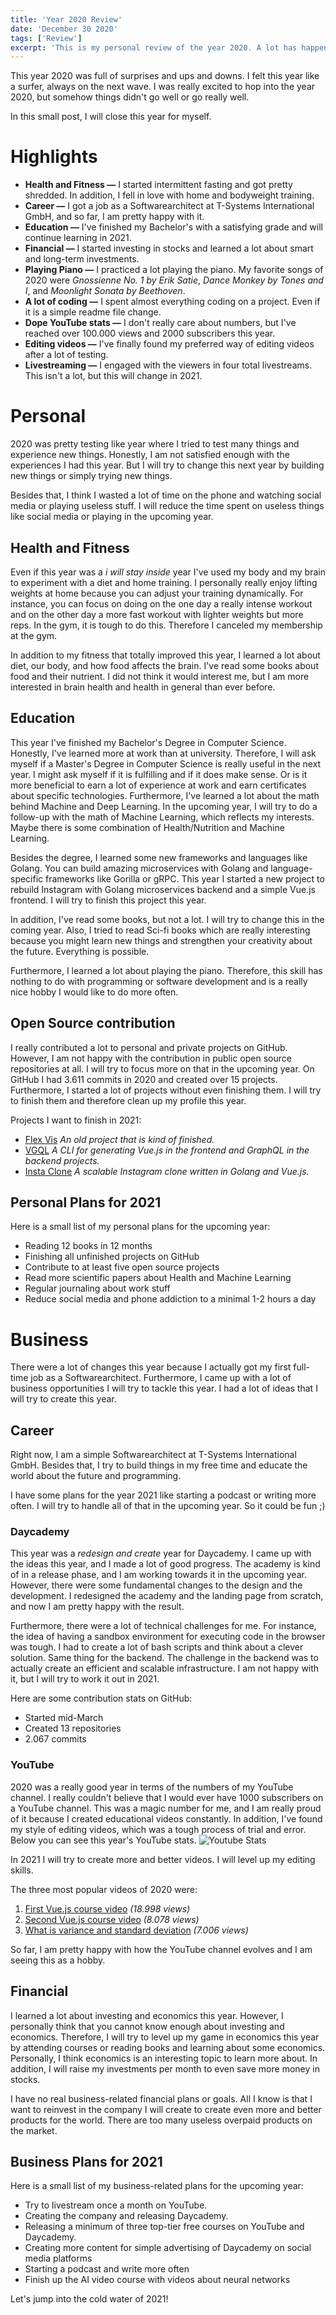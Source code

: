 ```yaml
---
title: 'Year 2020 Review'
date: 'December 30 2020'
tags: ['Review']
excerpt: 'This is my personal review of the year 2020. A lot has happened, and a lot will happen in 2021 (hopefully).'
---
```


This year 2020 was full of surprises and ups and downs. I felt this year like a surfer, always on the next wave.
I was really excited to hop into the year 2020, but somehow things didn't go well or go really well.

In this small post, I will close this year for myself.

# Highlights

- **Health and Fitness —** I started intermittent fasting and got pretty shredded. In addition, I fell in love with home and bodyweight training.
- **Career —** I got a job as a Softwarearchitect at T-Systems International GmbH, and so far, I am pretty happy with it.
- **Education —** I've finished my Bachelor's with a satisfying grade and will continue learning in 2021.
- **Financial —** I started investing in stocks and learned a lot about smart and long-term investments.
- **Playing Piano —** I practiced a lot playing the piano. My favorite songs of 2020 were _Gnossienne No. 1 by Erik Satie_, _Dance Monkey by Tones and I_, and _Moonlight Sonata by Beethoven_.
- **A lot of coding —** I spent almost everything coding on a project. Even if it is a simple readme file change.
- **Dope YouTube stats —** I don't really care about numbers, but I've reached over 100.000 views and 2000 subscribers this year.
- **Editing videos —** I've finally found my preferred way of editing videos after a lot of testing.
- **Livestreaming —** I engaged with the viewers in four total livestreams. This isn't a lot, but this will change in 2021.

# Personal

2020 was pretty testing like year where I tried to test many things and experience new things.
Honestly, I am not satisfied enough with the experiences I had this year.
But I will try to change this next year by building new things or simply trying new things.

Besides that, I think I wasted a lot of time on the phone and watching social media or playing useless stuff.
I will reduce the time spent on useless things like social media or playing in the upcoming year.

## Health and Fitness

Even if this year was a _i will stay inside_ year I've used my body and my brain to experiment with a diet and
home training. I personally really enjoy lifting weights at home because you can adjust your training dynamically. For instance,
you can focus on doing on the one day a really intense workout and on the other day a more fast workout with lighter weights but
more reps. In the gym, it is tough to do this. Therefore I canceled my membership at the gym.

In addition to my fitness that totally improved this year, I learned a lot about diet, our body, and how food affects the brain. I've
read some books about food and their nutrient. I did not think it would interest me, but I am more interested in brain health
and health in general than ever before.

## Education

This year I've finished my Bachelor's Degree in Computer Science. Honestly, I've learned more at work than at university. Therefore,
I will ask myself if a Master's Degree in Computer Science is really useful in the next year. I might ask myself if it is fulfilling
and if it does make sense. Or is it more beneficial to earn a lot of experience at work and earn certificates about specific technologies.
Furthermore, I've learned a lot about the math behind Machine and Deep Learning. In the upcoming year, I will try to do a follow-up with
the math of Machine Learning, which reflects my interests. Maybe there is some combination of Health/Nutrition and Machine Learning.

Besides the degree, I learned some new frameworks and languages like Golang. You can build amazing microservices with Golang and
language-specific frameworks like Gorilla or gRPC. This year I started a new project to rebuild Instagram with Golang microservices
backend and a simple Vue.js frontend. I will try to finish this project this year.

In addition, I've read some books, but not a lot. I will try to change this in the coming year. Also, I tried to read Sci-fi books which
are really interesting because you might learn new things and strengthen your creativity about the future. Everything is possible.

Furthermore, I learned a lot about playing the piano. Therefore, this skill has nothing to do with programming or software development and is 
a really nice hobby I would like to do more often.

## Open Source contribution

I really contributed a lot to personal and private projects on GitHub. However, I am not happy with the contribution in public open source
repositories at all. I will try to focus more on that in the upcoming year. On GitHub I had 3.611 commits in 2020 and created over 15 projects.
Furthermore, I started a lot of projects without even finishing them. I will try to finish them and therefore clean up my profile this year.

Projects I want to finish in 2021:

- [Flex Vis](https://github.com/FlorianWoelki/flex-vis) _An old project that is kind of finished._
- [VGQL](https://github.com/FlorianWoelki/vgql) _A CLI for generating Vue.js in the frontend and GraphQL in the backend projects._
- [Insta Clone](https://github.com/FlorianWoelki/insta-clone) _A scalable Instagram clone written in Golang and Vue.js._

## Personal Plans for 2021

Here is a small list of my personal plans for the upcoming year:

- Reading 12 books in 12 months
- Finishing all unfinished projects on GitHub
- Contribute to at least five open source projects
- Read more scientific papers about Health and Machine Learning
- Regular journaling about work stuff
- Reduce social media and phone addiction to a minimal 1-2 hours a day

# Business

There were a lot of changes this year because I actually got my first full-time job as a Softwarearchitect.
Furthermore, I came up with a lot of business opportunities I will try to tackle this year. I had a lot of ideas that I will try to
create this year.

## Career

Right now, I am a simple Softwarearchitect at T-Systems International GmbH. Besides that, I try to build things in my free time
and educate the world about the future and programming.

I have some plans for the year 2021 like starting a podcast or writing more often. I will try to handle all of that in the upcoming
year. So it could be fun ;)

### Daycademy

This year was a _redesign and create_ year for Daycademy. I came up with the ideas this year, and I made a lot of good progress.
The academy is kind of in a release phase, and I am working towards it in the upcoming year. However, there were some
fundamental changes to the design and the development. I redesigned the academy and the landing page from scratch, and now I am pretty
happy with the result.

Furthermore, there were a lot of technical challenges for me. For instance, the idea of having a sandbox environment for executing code
in the browser was tough. I had to create a lot of bash scripts and think about a clever solution. Same thing for the backend. The challenge
in the backend was to actually create an efficient and scalable infrastructure. I am not happy with it, but I will try to work it out
in 2021.

Here are some contribution stats on GitHub:

- Started mid-March
- Created 13 repositories
- 2.067 commits

### YouTube

2020 was a really good year in terms of the numbers of my YouTube channel. I really couldn't believe that I would ever have 1000 subscribers
on a YouTube channel. This was a magic number for me, and I am really proud of it because I created educational videos constantly. In addition,
I've found my style of editing videos, which was a tough process of trial and error. Below you can see this year's YouTube stats.
![Youtube Stats](/blog/youtube_stats.png)

In 2021 I will try to create more and better videos. I will level up my editing skills.

The three most popular videos of 2020 were:

1. [First Vue.js course video](https://www.youtube.com/watch?v=Z2bvEpQvYh4) _(18.998 views)_
2. [Second Vue.js course video](https://www.youtube.com/watch?v=Zm5tliqRMZk) _(8.078 views)_
3. [What is variance and standard deviation](https://www.youtube.com/watch?v=6x1VJAHMNYg) _(7.006 views)_

So far, I am pretty happy with how the YouTube channel evolves and I am seeing this as a hobby.

## Financial

I learned a lot about investing and economics this year. However, I personally think that you cannot know enough about investing and economics.
Therefore, I will try to level up my game in economics this year by attending courses or reading books and learning about some economics.
Personally, I think economics is an interesting topic to learn more about.
In addition, I will raise my investments per month to even save more money in stocks.

I have no real business-related financial plans or goals. All I know is that I want to reinvest in the company I will create to create even more
and better products for the world. There are too many useless overpaid products on the market.

## Business Plans for 2021

Here is a small list of my business-related plans for the upcoming year:

- Try to livestream once a month on YouTube.
- Creating the company and releasing Daycademy.
- Releasing a minimum of three top-tier free courses on YouTube and Daycademy.
- Creating more content for simple advertising of Daycademy on social media platforms
- Starting a podcast and write more often
- Finish up the AI video course with videos about neural networks

Let's jump into the cold water of 2021!